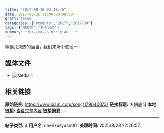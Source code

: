 ```yaml
---
title: "2017-08-26 03:18:46"
date: 2017-08-26T11:00:00+08:00
draft: false
categories: ["moments","2017","2017-08"]
tags: ["朋友圈","生活记录"]
summary: "2017-08-26 03:18:46..."
---
```


等锅儿烧热的当当，我们来听个歌谣～

## 媒体文件

- ![Media 1](/Moments/photos/2017-08-26/201708260318460.jpg)

## 相关链接

**原始链接:** https://www.xiami.com/song/1796400731
**链接标题:** 火锅底料
**本地链接:** [查看完整内容](/link_content/2017/08/2017-08-26-1/link_content/)
**链接摘要:** ...

---

**帖子类型:** 4
**用户名:** chenxueyuan001
**处理时间:** 2025/8/28 22:26:57
